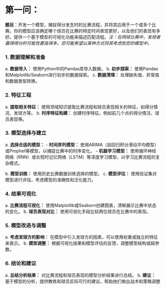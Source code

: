 # 第一问：

**题目**：开发一个模型，捕捉得分发生时的比赛流程，并将其应用于一个或多个比赛。你的模型应该确定哪个球员在比赛的特定时间表现更好，以及他们的表现有多好。提供一个基于模型的可视化功能来描述匹配流程。*注：在网球比赛中，发球者赢得得分的可能性要高得多。您可能希望以某种方式将其考虑到您的模型中。*

### 1. 数据理解和准备
   a. **数据导入：** 使用Python中的Pandas库导入数据。
   b. **初步探索：** 使用Pandas和Matplotlib/Seaborn进行初步的数据探索。
   c. **数据清理：** 处理缺失值、异常值和数据类型转换。

### 2. 特征工程
   a. **提取相关特征：** 使用领域知识提取比赛流程和球员表现相关的特征，如得分情况、发球方等。
   b. **时序特征构建：** 创建时序特征，例如前几个点的得分情况、球员表现等。

### 3. 模型选择与建立
   a. **选择合适的模型：**
      - **时间序列模型：** 使用ARIMA（自回归积分滑动平均模型）或Prophet等模型，以捕捉比赛中的时序变化。
      - **机器学习模型：** 使用循环神经网络（RNN）或长短时记忆网络（LSTM）等深度学习模型，以学习比赛流程的复杂模式。

   b. **模型训练：** 使用历史比赛数据训练选择的模型。
   c. **模型评估：** 使用验证集对模型进行评估，考虑模型的准确性和泛化能力。

### 4. 结果可视化
   a. **比赛流程可视化：** 使用Matplotlib或Seaborn创建图表，清晰展示比赛中状态的变化。
   b. **球员表现对比：** 使用可视化手段比较两位球员在比赛中的表现。

### 5. 模型改进与调整
   a. **考虑发球方的影响：** 在模型中引入发球方的因素，可以使用权重或独立的特征来表示。
   b. **模型调整：** 根据可视化结果和模型评估的反馈，调整模型结构或超参数。

### 6. 结论和建议
   a. **总结分析结果：** 对比赛流程和球员表现的模型分析结果进行总结。
   b. **建议：** 基于模型的分析，提供教练和球员实际可行的建议，帮助他们做出战术和策略调整